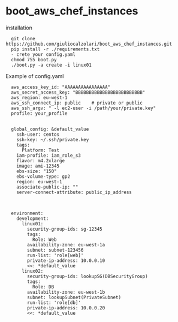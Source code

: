 # boot_aws_chef_instances

installation

      git clone https://github.com/giuliocalzolari/boot_aws_chef_instances.git
      pip install -r ./requirements.txt
      - crete your config.yaml
      chmod 755 boot.py
      ./boot.py -a create -i linux01

Example of config.yaml

      aws_access_key_id: "AAAAAAAAAAAAAAAA"
      aws_secret_access_key: "BBBBBBBBBBBBBBBBBBBBBBBBB"
      aws_region: eu-west-1
      aws_ssh_connect_ip: public    # private or public
      aws_ssh_argv: " -l ec2-user -i /path/your/private.key"
      profile: your_profile


      global_config: &default_value
        ssh-user: centos
        ssh-key: ~/.ssh/private.key
        tags:
          Platform: Test
        iam-profile: iam_role_s3
        flavor: m4.2xlarge
        image: ami-12345
        ebs-size: "150"
        ebs-volume-type: gp2
        region: eu-west-1
        associate-public-ip: ""
        server-connect-attribute: public_ip_address



      environment:
        development:
          linux01:
            security-group-ids: sg-12345
            tags:
              Role: Web
            availability-zone: eu-west-1a
            subnet: subnet-123456
            run-list: 'role[web]'
            private-ip-address: 10.0.0.10
            <<: *default_value
          linux02:
            security-group-ids: lookupSG(DBSecurityGroup)
            tags:
              Role: DB
            availability-zone: eu-west-1b
            subnet: lookupSubnet(PrivateSubnet)
            run-list: 'role[db]'
            private-ip-address: 10.0.0.20
            <<: *default_value

